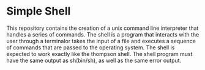 # Simple Shell
This repository contains the creation of a unix command line interpreter that handles a series of commands. The shell is a program that interacts with the user through a terminalor takes the input of a file and executes a sequence of commands that are passed to the operating system. The shell is expected to work exactly like the thompson shell. The shell program must have the same output as sh(bin/sh), as well as the same error output. 

